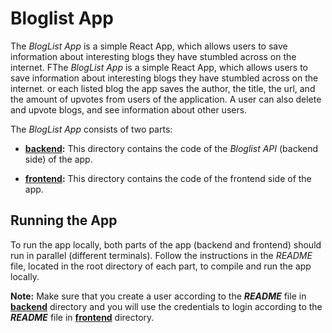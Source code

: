 # Bloglist App

The *BlogList App* is a simple React App, which allows users to save information about interesting blogs they have stumbled across on the internet. FThe *BlogList App* is a simple React App, which allows users to save information about interesting blogs they have stumbled across on the internet. or each listed blog the app saves the author, the title, the url, and the amount of upvotes from users of the application. A user can also delete and upvote blogs, and see information about other users.


The *BlogList App* consists of two parts:

* [**backend**](https://github.com/katerina-tziala/fullstackopen2019/tree/master/part5/bloglist/backend)**:** This directory contains the code of the *Bloglist API* (backend side) of the app. 

* [**frontend**](https://github.com/katerina-tziala/fullstackopen2019/tree/master/part5/bloglist/frontend)**:** This directory contains the code of the frontend side of the app.


## Running the App

To run the app locally, both parts of the app (backend and frontend) should run in parallel (different terminals). Follow the instructions in the *README* file, located in the root directory of each part, to compile and run the app locally.

**Note:** Make sure that you create a user according to the ***README*** file in [**backend**](https://github.com/katerina-tziala/fullstackopen2019/tree/master/part5/bloglist/backend) directory and you will use the credentials to login according to the ***README*** file in [**frontend**](https://github.com/katerina-tziala/fullstackopen2019/tree/master/part5/bloglist/frontend) directory.